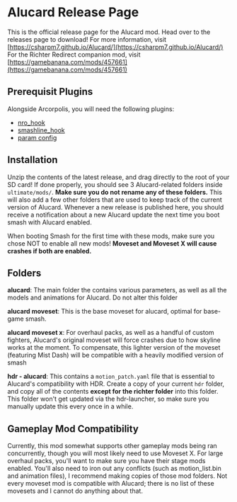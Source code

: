 # Alucard Release Page

This is the official release page for the Alucard mod. Head over to the releases page to download! For more information, visit [https://csharpm7.github.io/Alucard/](https://csharpm7.github.io/Alucard/)
For the Richter Redirect companion mod, visit [https://gamebanana.com/mods/457661](https://gamebanana.com/mods/457661)

## Prerequisit Plugins 

Alongside Arcorpolis, you will need the following plugins:
- [nro_hook](https://github.com/ultimate-research/nro-hook-plugin/releases)
- [smashline_hook](https://github.com/HDR-Development/smashline/releases/latest)
- [param config](https://github.com/CSharpM7/lib_paramconfig/releases/latest)


## Installation

Unzip the contents of the latest release, and drag directly to the root of your SD card! If done properly, you should see 3 Alucard-related folders inside `ultimate/mods/`. **Make sure you do not rename any of these folders.** This will also add a few other folders that are used to keep track of the current version of Alucard. Whenever a new release is published here, you should receive a notification about a new Alucard update the next time you boot smash with Alucard enabled.

When booting Smash for the first time with these mods, make sure you chose NOT to enable all new mods! **Moveset and Moveset X will cause crashes if both are enabled.**

## Folders

**alucard**: The main folder the contains various parameters, as well as all the models and animations for Alucard. Do not alter this folder

**alucard moveset**: This is the base moveset for alucard, optimal for base-game smash.

**alucard moveset x**: For overhaul packs, as well as a handful of custom fighters, Alucard's original moveset will force crashes due to how skyline works at the moment. To compensate, this lighter version of the moveset (featuring Mist Dash) will be compatible with a heavily modified version of smash

**hdr - alucard**: This contains a `motion_patch.yaml` file that is essential to Alucard's compatibility with HDR. Create a copy of your current `hdr` folder, and copy all of the contents **except for the richter folder** into this folder. This folder won't get updated via the hdr-launcher, so make sure you manually update this every once in a while.

## Gameplay Mod Compatibility

Currently, this mod somewhat supports other gameplay mods being ran concurrently, though you will most likely need to use Moveset X. For large overhaul packs, you'll want to make sure you have their stage mods enabled. You'll also need to iron out any conflicts (such as motion_list.bin and animation files), I recommend making copies of those mod folders. Not every moveset mod is compatible with Alucard; there is no list of these movesets and I cannot do anything about that.

